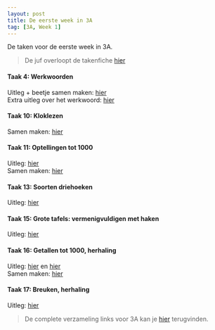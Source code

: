 ```yaml
---
layout: post
title: De eerste week in 3A
tag: [3A, Week 1]
---
```

De taken voor de eerste week in 3A.

> De juf overloopt de takenfiche [hier](https://www.loom.com/share/1d1dd13b5fa74721b959a3686669588f)

#### Taak 4: Werkwoorden
Uitleg + beetje samen maken: [hier](https://www.loom.com/share/bf26daf08e67429eab863d6557c51d1e)  
Extra uitleg over het werkwoord: [hier](https://www.xnapda.be/filmpjes/3de-leerjaar/werkwoord)

#### Taak 10: Kloklezen
Samen maken: [hier](https://www.loom.com/share/af9ed502ffe7465fb8531642bca5773f)  

#### Taak 11: Optellingen tot 1000
Uitleg: [hier](https://www.loom.com/share/2ce92f76bab749cda8e5e6536e174850)  
Samen maken: [hier](https://www.loom.com/share/4b301842b04c464abc3b542473799764)

#### Taak 13: Soorten driehoeken
Uitleg: [hier](https://www.loom.com/share/887caa04ab264420ace9125e1e7c8ac4)  

#### Taak 15: Grote tafels: vermenigvuldigen met haken
Uitleg: [hier](https://www.loom.com/share/f9ed59cfbdbb4c14b88093f88b49c466)  

#### Taak 16: Getallen tot 1000, herhaling
Uitleg: [hier](https://www.loom.com/share/284caad1af2140ee8ca40945dafa4464) en [hier](https://www.xnapda.be/filmpjes/3de-leerjaar/de-tekens-en)   
Samen maken: [hier](https://www.loom.com/share/31014ddbcaa340ada202d0625c41f7ca)

#### Taak 17: Breuken, herhaling
Uitleg: [hier](https://www.loom.com/share/3811eb0002fc422f9124e3f9a5c24c04)  

> De complete verzameling links voor 3A kan je [hier](/Klas3A) terugvinden.
